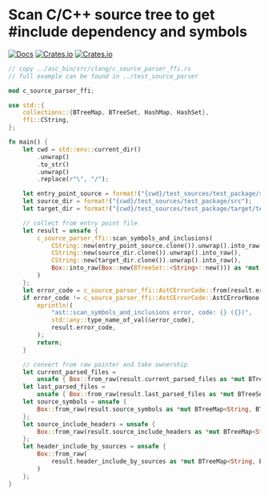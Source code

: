 # Scan C/C++ source tree to get #include dependency and symbols

[![Docs](https://docs.rs/c_source_parser_ffi/badge.svg)](https://docs.rs/c_source_parser_ffi)
[![Crates.io](https://img.shields.io/crates/d/c_source_parser_ffi.svg)](https://crates.io/crates/c_source_parser_ffi)
[![Crates.io](https://img.shields.io/crates/v/c_source_parser_ffi.svg)](https://crates.io/crates/c_source_parser_ffi)



```rust
// copy ../asc_bin/src/clang/c_source_parser_ffi.rs
// full example can be found in ../test_source_parser

mod c_source_parser_ffi;

use std::{
    collections::{BTreeMap, BTreeSet, HashMap, HashSet},
    ffi::CString,
};

fn main() {
    let cwd = std::env::current_dir()
        .unwrap()
        .to_str()
        .unwrap()
        .replace(r"\", "/");

    let entry_point_source = format!("{cwd}/test_sources/test_package/src/main.cpp");
    let source_dir = format!("{cwd}/test_sources/test_package/src");
    let target_dir = format!("{cwd}/test_sources/test_package/target/test_package_bin");

    // collect from entry point file
    let result = unsafe {
        c_source_parser_ffi::scan_symbols_and_inclusions(
            CString::new(entry_point_source.clone()).unwrap().into_raw(),
            CString::new(source_dir.clone()).unwrap().into_raw(),
            CString::new(target_dir.clone()).unwrap().into_raw(),
            Box::into_raw(Box::new(BTreeSet::<String>::new())) as *mut std::ffi::c_void,
        )
    };
    let error_code = c_source_parser_ffi::AstCErrorCode::from(result.error_code);
    if error_code != c_source_parser_ffi::AstCErrorCode::AstCErrorNone {
        eprintln!(
            "ast::scan_symbols_and_inclusions error, code: {} ({})",
            std::any::type_name_of_val(&error_code),
            result.error_code,
        );
        return;
    }

    // convert from raw pointer and take ownership
    let current_parsed_files =
        unsafe { Box::from_raw(result.current_parsed_files as *mut BTreeSet<String>) };
    let last_parsed_files =
        unsafe { Box::from_raw(result.last_parsed_files as *mut BTreeSet<String>) };
    let source_symbols = unsafe {
        Box::from_raw(result.source_symbols as *mut BTreeMap<String, BTreeSet<String>>)
    };
    let source_include_headers = unsafe {
        Box::from_raw(result.source_include_headers as *mut BTreeMap<String, BTreeSet<String>>)
    };
    let header_include_by_sources = unsafe {
        Box::from_raw(
            result.header_include_by_sources as *mut BTreeMap<String, BTreeSet<String>>,
        )
    };
}
```
